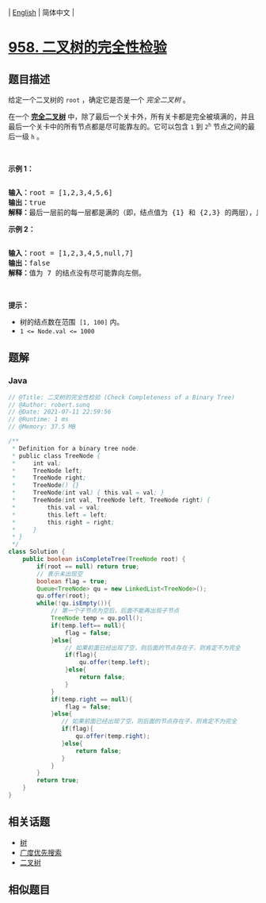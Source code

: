 
| [English](README_EN.md) | 简体中文 |

# [958. 二叉树的完全性检验](https://leetcode.cn//problems/check-completeness-of-a-binary-tree/)

## 题目描述

<p>给定一个二叉树的<meta charset="UTF-8" />&nbsp;<code>root</code>&nbsp;，确定它是否是一个&nbsp;<em>完全二叉树</em>&nbsp;。</p>

<p>在一个&nbsp;<strong><a href="https://baike.baidu.com/item/完全二叉树/7773232?fr=aladdin" target="_blank">完全二叉树</a></strong>&nbsp;中，除了最后一个关卡外，所有关卡都是完全被填满的，并且最后一个关卡中的所有节点都是尽可能靠左的。它可以包含<meta charset="UTF-8" />&nbsp;<code>1</code>&nbsp;到<meta charset="UTF-8" />&nbsp;<code>2<sup>h</sup></code>&nbsp;节点之间的最后一级 <code>h</code> 。</p>

<p>&nbsp;</p>

<p><strong>示例 1：</strong></p>

<p><img alt="" src="https://assets.leetcode-cn.com/aliyun-lc-upload/uploads/2018/12/15/complete-binary-tree-1.png" /></p>

<pre>
<strong>输入：</strong>root = [1,2,3,4,5,6]
<strong>输出：</strong>true
<strong>解释：</strong>最后一层前的每一层都是满的（即，结点值为 {1} 和 {2,3} 的两层），且最后一层中的所有结点（{4,5,6}）都尽可能地向左。
</pre>

<p><strong>示例 2：</strong></p>

<p><strong><img alt="" src="https://assets.leetcode-cn.com/aliyun-lc-upload/uploads/2018/12/15/complete-binary-tree-2.png" /></strong></p>

<pre>
<strong>输入：</strong>root = [1,2,3,4,5,null,7]
<strong>输出：</strong>false
<strong>解释：</strong>值为 7 的结点没有尽可能靠向左侧。
</pre>

<p>&nbsp;</p>

<p><strong>提示：</strong></p>

<ul>
	<li>树的结点数在范围 <meta charset="UTF-8" />&nbsp;<code>[1, 100]</code>&nbsp;内。</li>
	<li><code>1 &lt;= Node.val &lt;= 1000</code></li>
</ul>


## 题解


### Java

```Java
// @Title: 二叉树的完全性检验 (Check Completeness of a Binary Tree)
// @Author: robert.sunq
// @Date: 2021-07-11 22:59:56
// @Runtime: 1 ms
// @Memory: 37.5 MB

/**
 * Definition for a binary tree node.
 * public class TreeNode {
 *     int val;
 *     TreeNode left;
 *     TreeNode right;
 *     TreeNode() {}
 *     TreeNode(int val) { this.val = val; }
 *     TreeNode(int val, TreeNode left, TreeNode right) {
 *         this.val = val;
 *         this.left = left;
 *         this.right = right;
 *     }
 * }
 */
class Solution {
    public boolean isCompleteTree(TreeNode root) {
        if(root == null) return true;
        // 表示未出现空
        boolean flag = true;
        Queue<TreeNode> qu = new LinkedList<TreeNode>();
        qu.offer(root);
        while(!qu.isEmpty()){
            // 第一个子节点为空后，后面不能再出现子节点
            TreeNode temp = qu.poll();
            if(temp.left== null){
                flag = false;
            }else{
                // 如果前面已经出现了空，则后面的节点存在子，则肯定不为完全
                if(flag){
                    qu.offer(temp.left);
                }else{
                    return false;
                }
            }
            if(temp.right == null){
                flag = false;
            }else{
               // 如果前面已经出现了空，则后面的节点存在子，则肯定不为完全
               if(flag){
                   qu.offer(temp.right);
               }else{
                   return false;
               }
            }
        }
        return true;
    }
}
```



## 相关话题

- [树](https://leetcode.cn//tag/tree)
- [广度优先搜索](https://leetcode.cn//tag/breadth-first-search)
- [二叉树](https://leetcode.cn//tag/binary-tree)

## 相似题目



